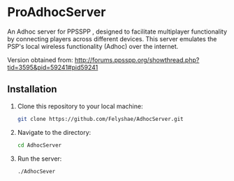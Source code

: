 # ProAdhocServer

An Adhoc server for PPSSPP , designed to facilitate multiplayer functionality by connecting players across different devices. This server emulates the PSP's local wireless functionality (Adhoc) over the internet.

Version obtained from: http://forums.ppsspp.org/showthread.php?tid=3595&pid=59241#pid59241

## Installation

1. Clone this repository to your local machine:

   ```bash
   git clone https://github.com/Felyshae/AdhocServer.git

2. Navigate to the directory:

    ```bash
    cd AdhocServer

3. Run the server:

   ```bash
   ./AdhocSever
